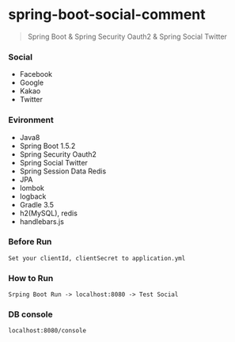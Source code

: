 # spring-boot-social-comment
>Spring Boot & Spring Security Oauth2 & Spring Social Twitter

### Social
- Facebook
- Google
- Kakao
- Twitter

### Evironment
- Java8
- Spring Boot 1.5.2
- Spring Security Oauth2
- Spring Social Twitter
- Spring Session Data Redis
- JPA
- lombok
- logback
- Gradle 3.5
- h2(MySQL), redis
- handlebars.js

### Before Run
```
Set your clientId, clientSecret to application.yml
```

### How to Run
```
Srping Boot Run -> localhost:8080 -> Test Social
```

### DB console
```
localhost:8080/console
```